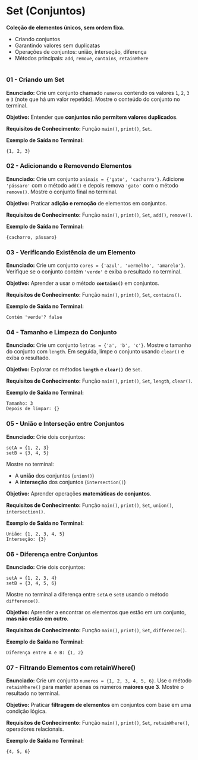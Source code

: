 # **Set (Conjuntos)**

**Coleção de elementos **únicos**, sem ordem fixa.**

* Criando conjuntos
* Garantindo valores sem duplicatas
* Operações de conjuntos: união, interseção, diferença
* Métodos principais: `add`, `remove`, `contains`, `retainWhere`

#

### **01 - Criando um Set**

**Enunciado:**
Crie um conjunto chamado `numeros` contendo os valores `1`, `2`, `3` e `3` (note que há um valor repetido).
Mostre o conteúdo do conjunto no terminal.

**Objetivo:**
Entender que **conjuntos não permitem valores duplicados**.

**Requisitos de Conhecimento:**
Função `main()`, `print()`, `Set`.

**Exemplo de Saída no Terminal:**

```
{1, 2, 3}
```

### **02 - Adicionando e Removendo Elementos**

**Enunciado:**
Crie um conjunto `animais = {'gato', 'cachorro'}`.
Adicione `'pássaro'` com o método `add()` e depois remova `'gato'` com o método `remove()`.
Mostre o conjunto final no terminal.

**Objetivo:**
Praticar **adição e remoção** de elementos em conjuntos.

**Requisitos de Conhecimento:**
Função `main()`, `print()`, `Set`, `add()`, `remove()`.

**Exemplo de Saída no Terminal:**

```
{cachorro, pássaro}
```

### **03 - Verificando Existência de um Elemento**

**Enunciado:**
Crie um conjunto `cores = {'azul', 'vermelho', 'amarelo'}`.
Verifique se o conjunto contém `'verde'` e exiba o resultado no terminal.

**Objetivo:**
Aprender a usar o método **`contains()`** em conjuntos.

**Requisitos de Conhecimento:**
Função `main()`, `print()`, `Set`, `contains()`.

**Exemplo de Saída no Terminal:**

```
Contém 'verde'? false
```

### **04 - Tamanho e Limpeza do Conjunto**

**Enunciado:**
Crie um conjunto `letras = {'a', 'b', 'c'}`.
Mostre o tamanho do conjunto com `length`.
Em seguida, limpe o conjunto usando `clear()` e exiba o resultado.

**Objetivo:**
Explorar os métodos **`length`** e **`clear()`** de `Set`.

**Requisitos de Conhecimento:**
Função `main()`, `print()`, `Set`, `length`, `clear()`.

**Exemplo de Saída no Terminal:**

```
Tamanho: 3
Depois de limpar: {}
```

### **05 - União e Interseção entre Conjuntos**

**Enunciado:**
Crie dois conjuntos:

```
setA = {1, 2, 3}
setB = {3, 4, 5}
```

Mostre no terminal:

* A **união** dos conjuntos (`union()`)
* A **interseção** dos conjuntos (`intersection()`)

**Objetivo:**
Aprender operações **matemáticas de conjuntos**.

**Requisitos de Conhecimento:**
Função `main()`, `print()`, `Set`, `union()`, `intersection()`.

**Exemplo de Saída no Terminal:**

```
União: {1, 2, 3, 4, 5}
Interseção: {3}
```

### **06 - Diferença entre Conjuntos**

**Enunciado:**
Crie dois conjuntos:

```
setA = {1, 2, 3, 4}
setB = {3, 4, 5, 6}
```

Mostre no terminal a diferença entre `setA` e `setB` usando o método `difference()`.

**Objetivo:**
Aprender a encontrar os elementos que estão em um conjunto, **mas não estão em outro**.

**Requisitos de Conhecimento:**
Função `main()`, `print()`, `Set`, `difference()`.

**Exemplo de Saída no Terminal:**

```
Diferença entre A e B: {1, 2}
```

### **07 - Filtrando Elementos com retainWhere()**

**Enunciado:**
Crie um conjunto `numeros = {1, 2, 3, 4, 5, 6}`.
Use o método `retainWhere()` para manter apenas os números **maiores que 3**.
Mostre o resultado no terminal.

**Objetivo:**
Praticar **filtragem de elementos** em conjuntos com base em uma condição lógica.

**Requisitos de Conhecimento:**
Função `main()`, `print()`, `Set`, `retainWhere()`, operadores relacionais.

**Exemplo de Saída no Terminal:**

```
{4, 5, 6}
```
